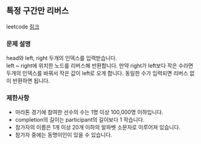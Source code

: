 ## 특정 구간만 리버스

leetcode [링크](https://leetcode.com/problems/reverse-linked-list-ii/)

### **문제 설명**

head와 left, right 두개의 인덱스를 입력받습니다.  
left ~ right에 위치한 노드를 리버스해 반환합니다. 만약 right가 left보다 작은 수라면 두개의 인덱스를 바꿔서 작은 값이 left로 오게 합니다.
동일한 수가 입력되면 리버스 없이 반환하면 됩니다.

### 제한사항

- 마라톤 경기에 참여한 선수의 수는 1명 이상 100,000명 이하입니다.
- completion의 길이는 participant의 길이보다 1 작습니다.
- 참가자의 이름은 1개 이상 20개 이하의 알파벳 소문자로 이루어져 있습니다.
- 참가자 중에는 동명이인이 있을 수 있습니다.
